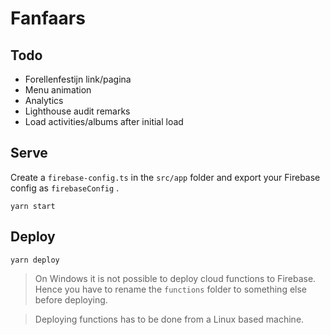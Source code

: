 # Fanfaars

## Todo
* Forellenfestijn link/pagina
* Menu animation
* Analytics
* Lighthouse audit remarks
* Load activities/albums after initial load

## Serve
Create a `firebase-config.ts` in the `src/app` folder and export your Firebase config
as `firebaseConfig` .

```
yarn start
```

## Deploy
```
yarn deploy
```
> On Windows it is not possible to deploy cloud functions to Firebase. 
> Hence you have to rename the `functions` folder to something else before deploying.

> Deploying functions has to be done from a Linux based machine.

